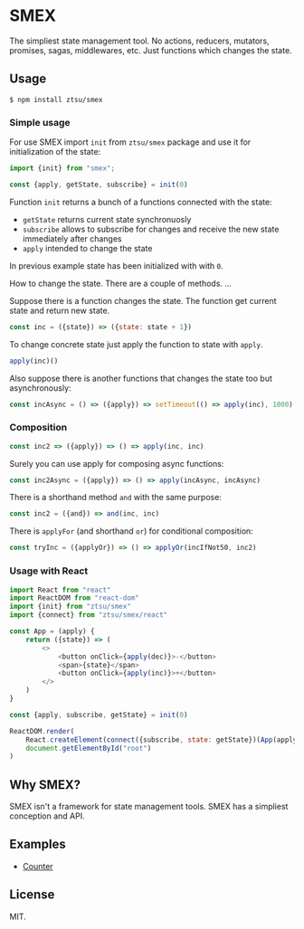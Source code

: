 SMEX
====

The simpliest state management tool. No actions, reducers, mutators, promises, sagas, middlewares, etc. Just functions which changes the state.

## Usage

```
$ npm install ztsu/smex
```

### Simple usage

For use SMEX import `init` from `ztsu/smex` package and use it for initialization of the state:

```javascript
import {init} from "smex";

const {apply, getState, subscribe} = init(0)
```

Function `init` returns a bunch of a functions connected with the state:
- `getState` returns current state synchronuosly
- `subscribe` allows to subscribe for changes and receive the new state immediately after changes
- `apply` intended to change the state

In previous example state has been initialized with with `0`.

How to change the state. There are a couple of methods. ...

Suppose there is a function changes the state. The function get current state and return new state.

```javascript
const inc = ({state}) => ({state: state + 1})
```

To change concrete state just apply the function to state with `apply`.

```javascript
apply(inc)()
```

Also suppose there is another functions that changes the state too but asynchronously:

```javascript
const incAsync = () => ({apply}) => setTimeout(() => apply(inc), 1000)
```

### Composition

```javascript
const inc2 => ({apply}) => () => apply(inc, inc)
```
Surely you can use apply for composing async functions:

```javascript
const inc2Async = ({apply}) => () => apply(incAsync, incAsync)
```

There is a shorthand method `and` with the same purpose:

```javascript
const inc2 = ({and}) => and(inc, inc)
```

There is `applyFor` (and shorthand `or`) for conditional composition:

```javascript
const tryInc = ({applyOr}) => () => applyOr(incIfNot50, inc2)
```
### Usage with React

```javascript
import React from "react"
import ReactDOM from "react-dom"
import {init} from "ztsu/smex"
import {connect} from "ztsu/smex/react"

const App = (apply) {
	return ({state}) => (
		<>
			<button onClick={apply(dec)}>-</button>
			<span>{state}</span>
			<button onClick={apply(inc)}>+</button>
		</>
	)
}

const {apply, subscribe, getState} = init(0)

ReactDOM.render(
	React.createElement(connect({subscribe, state: getState})(App(apply))),
	document.getElementById("root")
)
```

## Why SMEX?

SMEX isn't a framework for state management tools. SMEX has a simpliest conception and API.

## Examples

- [Counter](../../tree/master/examples/counter/)

## License

MIT.
